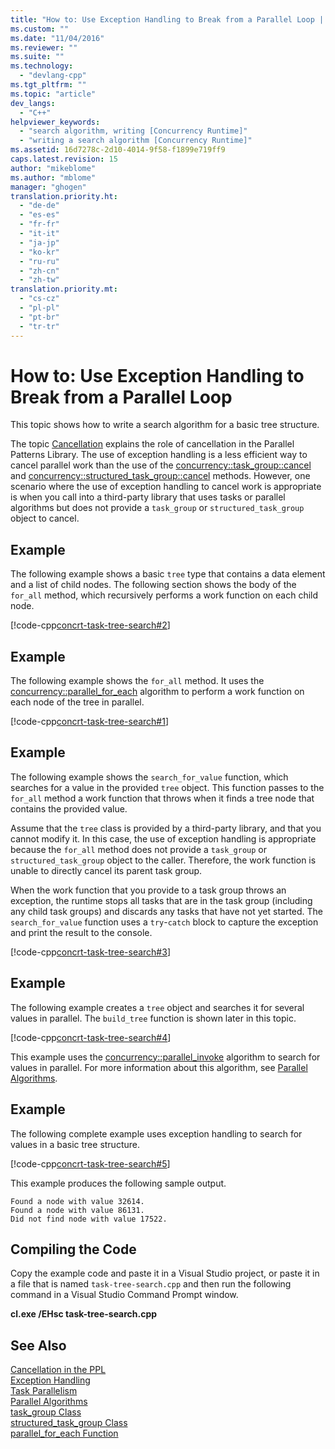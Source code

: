 ```yaml
---
title: "How to: Use Exception Handling to Break from a Parallel Loop | Microsoft Docs"
ms.custom: ""
ms.date: "11/04/2016"
ms.reviewer: ""
ms.suite: ""
ms.technology: 
  - "devlang-cpp"
ms.tgt_pltfrm: ""
ms.topic: "article"
dev_langs: 
  - "C++"
helpviewer_keywords: 
  - "search algorithm, writing [Concurrency Runtime]"
  - "writing a search algorithm [Concurrency Runtime]"
ms.assetid: 16d7278c-2d10-4014-9f58-f1899e719ff9
caps.latest.revision: 15
author: "mikeblome"
ms.author: "mblome"
manager: "ghogen"
translation.priority.ht: 
  - "de-de"
  - "es-es"
  - "fr-fr"
  - "it-it"
  - "ja-jp"
  - "ko-kr"
  - "ru-ru"
  - "zh-cn"
  - "zh-tw"
translation.priority.mt: 
  - "cs-cz"
  - "pl-pl"
  - "pt-br"
  - "tr-tr"
---
```

# How to: Use Exception Handling to Break from a Parallel Loop
This topic shows how to write a search algorithm for a basic tree structure.  
  
 The topic [Cancellation](cancellation-in-the-ppl.md) explains the role of cancellation in the Parallel Patterns Library. The use of exception handling is a less efficient way to cancel parallel work than the use of the [concurrency::task_group::cancel](reference/task-group-class.md#cancel) and [concurrency::structured_task_group::cancel](reference/structured-task-group-class.md#cancel) methods. However, one scenario where the use of exception handling to cancel work is appropriate is when you call into a third-party library that uses tasks or parallel algorithms but does not provide a `task_group` or `structured_task_group` object to cancel.  

  
## Example  
 The following example shows a basic `tree` type that contains a data element and a list of child nodes. The following section shows the body of the `for_all` method, which recursively performs a work function on each child node.  
  
 [!code-cpp[concrt-task-tree-search#2](../../parallel/concrt/codesnippet/cpp/how-to-use-exception-handling-to-break-from-a-parallel-loop_1.cpp)]  
  
## Example  
 The following example shows the `for_all` method. It uses the [concurrency::parallel_for_each](reference/concurrency-namespace-functions.md#parallel_for_each) algorithm to perform a work function on each node of the tree in parallel.  
  
 [!code-cpp[concrt-task-tree-search#1](../../parallel/concrt/codesnippet/cpp/how-to-use-exception-handling-to-break-from-a-parallel-loop_2.cpp)]  
  
## Example  
 The following example shows the `search_for_value` function, which searches for a value in the provided `tree` object. This function passes to the `for_all` method a work function that throws when it finds a tree node that contains the provided value.  
  
 Assume that the `tree` class is provided by a third-party library, and that you cannot modify it. In this case, the use of exception handling is appropriate because the `for_all` method does not provide a `task_group` or `structured_task_group` object to the caller. Therefore, the work function is unable to directly cancel its parent task group.  
  
 When the work function that you provide to a task group throws an exception, the runtime stops all tasks that are in the task group (including any child task groups) and discards any tasks that have not yet started. The `search_for_value` function uses a `try`-`catch` block to capture the exception and print the result to the console.  
  
 [!code-cpp[concrt-task-tree-search#3](../../parallel/concrt/codesnippet/cpp/how-to-use-exception-handling-to-break-from-a-parallel-loop_3.cpp)]  
  
## Example  
 The following example creates a `tree` object and searches it for several values in parallel. The `build_tree` function is shown later in this topic.  
  
 [!code-cpp[concrt-task-tree-search#4](../../parallel/concrt/codesnippet/cpp/how-to-use-exception-handling-to-break-from-a-parallel-loop_4.cpp)]  
  
 This example uses the [concurrency::parallel_invoke](reference/concurrency-namespace-functions.md#parallel_invoke) algorithm to search for values in parallel. For more information about this algorithm, see [Parallel Algorithms](../../parallel/concrt/parallel-algorithms.md).  
  
## Example  
 The following complete example uses exception handling to search for values in a basic tree structure.  
  
 [!code-cpp[concrt-task-tree-search#5](../../parallel/concrt/codesnippet/cpp/how-to-use-exception-handling-to-break-from-a-parallel-loop_5.cpp)]  
  
 This example produces the following sample output.  
  
```Output  
Found a node with value 32614.  
Found a node with value 86131.  
Did not find node with value 17522.  
```  
  
## Compiling the Code  
 Copy the example code and paste it in a Visual Studio project, or paste it in a file that is named `task-tree-search.cpp` and then run the following command in a Visual Studio Command Prompt window.  
  
 **cl.exe /EHsc task-tree-search.cpp**  
  
## See Also  
 [Cancellation in the PPL](cancellation-in-the-ppl.md)   
 [Exception Handling](../../parallel/concrt/exception-handling-in-the-concurrency-runtime.md)   
 [Task Parallelism](../../parallel/concrt/task-parallelism-concurrency-runtime.md)   
 [Parallel Algorithms](../../parallel/concrt/parallel-algorithms.md)   
 [task_group Class](reference/task-group-class.md)   
 [structured_task_group Class](../../parallel/concrt/reference/structured-task-group-class.md)   
 [parallel_for_each Function](reference/concurrency-namespace-functions.md#parallel_for_each)


